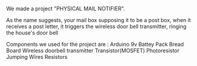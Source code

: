 We made a project "PHYSICAL MAIL NOTIFIER". 

As the name suggests, your mail box supposing it to be a post box, when it receives
a post letter, it triggers the wireless door bell transmitter, ringing the house's door bell

Components we used for the project are :
 Arduino
 9v Battey Pack
 Bread Board
 Wireless doorbell transmitter
 Transistor(MOSFET)
 Photoresistor
 Jumping Wires
 Resistors
